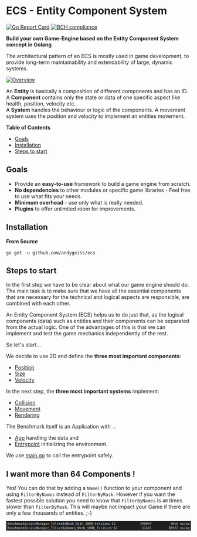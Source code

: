 # ECS - Entity Component System

[![Go Report Card](https://goreportcard.com/badge/github.com/andygeiss/ecs)](https://goreportcard.com/report/github.com/andygeiss/ecs)
[![BCH compliance](https://bettercodehub.com/edge/badge/andygeiss/ecs?branch=master)](https://bettercodehub.com/)

**Build your own Game-Engine based on the Entity Component System concept in Golang**

The architectural pattern of an ECS is mostly used in game development,
to provide long-term maintainability and extendability of large, dynamic systems.

[![Overview](ecs.svg)](ecs.svg)

An **Entity** is basically a composition of different components and has an ID.  
A **Component** contains only the state or data of one specific aspect like health, position, velocity etc.  
A **System** handles the behaviour or logic of the components. A movement system uses the position and velocity to implement an entities movement. 

**Table of Contents**

- [Goals](README.md#goals)
- [Installation](README.md#installation)
- [Steps to start](README.md#steps-to-start)

## Goals

- Provide an **easy-to-use** framework to build a game engine from scratch.
- **No dependencies** to other modules or specific game libraries - Feel free to use what fits your needs.
- **Minimum overhead** - use only what is really needed.
- **Plugins** to offer unlimited room for improvements.

## Installation

**From Source**

    go get -u github.com/andygeiss/ecs

## Steps to start

In the first step we have to be clear about what our game engine should do.
The main task is to make sure that we have all the essential components that are necessary for the technical and logical aspects 
are responsible, are combined with each other.

An Entity Component System (ECS) helps us to do just that, as the logical components (data) such as entities and their components
can be separated from the actual logic. 
One of the advantages of this is that we can implement and test the game mechanics independently of the rest.

So let's start...

We decide to use 2D and define the **three most important components**:
* [Position](https://github.com/andygeiss/ecs-example/blob/main/internal/components/position.go)
* [Size](https://github.com/andygeiss/ecs-example/blob/main/internal/components/size.go)
* [Velocity](https://github.com/andygeiss/ecs-example/blob/main/internal/components/velocity.go)

In the next step, the **three most important systems** implement:
* [Collision](https://github.com/andygeiss/ecs-example/blob/main/internal/app/collision.go)
* [Movement](https://github.com/andygeiss/ecs-example/blob/main/internal/app/movement.go)
* [Rendering](https://github.com/andygeiss/ecs-example/blob/main/internal/app/rendering.go)

The Benchmark itself is an Application with ...
* [App](https://github.com/andygeiss/ecs-example/blob/main/internal/app/app.go) handling the data and
* [Entrypoint](https://github.com/andygeiss/ecs-example/blob/main/internal/app/entrypoint.go) initializing the environment.

We use [main.go](https://github.com/andygeiss/ecs-example/blob/main/main.go) to call the entrypoint safely.

## I want more than 64 Components !

Yes! You can do that by adding a `Name()` function to your component and using `FilterByNames` instead of `FilterByMask`.
However if you want the fastest possible solution you need to know that `FilterByNames` is `40` times slower than `FilterByMask`.
This will maybe not impact your Game if there are only a few thousands of entities. ;-)

![bench](bench.png)
